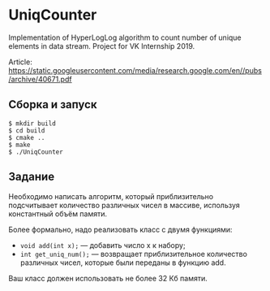 # UniqCounter
Implementation of HyperLogLog algorithm to count number of unique elements in data stream. Project for VK Internship 2019.
 
Article: https://static.googleusercontent.com/media/research.google.com/en//pubs/archive/40671.pdf
## Сборка и запуск 
```
$ mkdir build
$ cd build
$ cmake ..
$ make
$ ./UniqCounter
```

## Задание

Необходимо написать алгоритм, который приблизительно подсчитывает количество различных чисел в массиве, используя константный объём памяти. 

Более формально, надо реализовать класс с двумя функциями:

- `void add(int x);` — добавить число x к набору;
- `int get_uniq_num();` — возвращает приблизительное количество различных чисел, которые были переданы в функцию add.

Ваш класс должен использовать не более 32 Кб памяти. 
